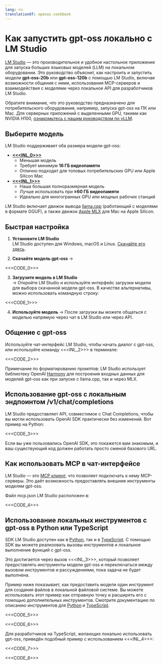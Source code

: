 ```yaml
---
lang: ru
translationOf: openai-cookbook
---
```


# Как запустить gpt-oss локально с LM Studio

[LM Studio](https://lmstudio.ai) — это производительное и удобное настольное приложение для запуска больших языковых моделей (LLM) на локальном оборудовании. Это руководство объяснит, как настроить и запустить модели **gpt-oss-20b** или **gpt-oss-120b** с помощью LM Studio, включая возможности общения с ними, использования MCP-серверов и взаимодействия с моделями через локальное API для разработчиков LM Studio.

Обратите внимание, что это руководство предназначено для потребительского оборудования, например, запуска gpt-oss на ПК или Mac. Для серверных приложений с выделенными GPU, такими как NVIDIA H100, [ознакомьтесь с нашим руководством по vLLM](https://cookbook.openai.com/articles/gpt-oss/run-vllm).

## Выберите модель

LM Studio поддерживает оба размера модели gpt-oss:

- [**&lt;&lt;&lt;INL_0>>>**](https://lmstudio.ai/models/openai/gpt-oss-20b)
  - Меньшая модель
  - Требует минимум **16 ГБ видеопамяти**
  - Отлично подходит для топовых потребительских GPU или Apple Silicon Mac
- [**&lt;&lt;&lt;INL_1>>>**](https://lmstudio.ai/models/openai/gpt-oss-120b)
  - Наша большая полноразмерная модель
  - Лучше использовать при **≥60 ГБ видеопамяти**
  - Идеально для многогранных GPU или мощных рабочих станций

LM Studio включает движок вывода [llama.cpp](https://github.com/ggml-org/llama.cpp) (работающий с моделями в формате GGUF), а также движок [Apple MLX](https://github.com/ml-explore/mlx) для Mac на Apple Silicon.

## Быстрая настройка

1. **Установите LM Studio**  
   LM Studio доступен для Windows, macOS и Linux. [Скачайте его здесь](https://lmstudio.ai/download).

2. **Скачайте модель gpt-oss** → 

&lt;&lt;&lt;CODE_0>>> 

3. **Загрузите модель в LM Studio**  
  → Откройте LM Studio и используйте интерфейс загрузки модели для выбора скачанной модели gpt-oss. В качестве альтернативы, можно использовать командную строку:

&lt;&lt;&lt;CODE_1>>>

4. **Используйте модель** → После загрузки вы можете общаться с моделью напрямую через чат в LM Studio или через API.

## Общение с gpt-oss

Используйте чат-интерфейс LM Studio, чтобы начать диалог с gpt-oss, или используйте команду &lt;&lt;&lt;INL_2>>> в терминале:

&lt;&lt;&lt;CODE_2>>>

Примечание по форматированию промптов: LM Studio использует библиотеку OpenAI [Harmony](https://cookbook.openai.com/articles/openai-harmony) для построения входных данных для моделей gpt-oss как при запуске с llama.cpp, так и через MLX.

## Использование gpt-oss с локальным эндпоинтом /v1/chat/completions

LM Studio предоставляет API, совместимое с Chat Completions, чтобы вы могли использовать OpenAI SDK практически без изменений. Вот пример на Python:

&lt;&lt;&lt;CODE_3>>>

Если вы уже пользовались OpenAI SDK, это покажется вам знакомым, и ваш существующий код должен работать просто сменой базового URL.

## Как использовать MCP в чат-интерфейсе

LM Studio — это [MCP клиент](https://lmstudio.ai/docs/app/plugins/mcp), что позволяет подключать к нему MCP-серверы. Это даёт возможность предоставлять внешние инструменты моделям gpt-oss.

Файл mcp.json LM Studio расположен в:

&lt;&lt;&lt;CODE_4>>>

## Использование локальных инструментов с gpt-oss в Python или TypeScript

SDK LM Studio доступен как в [Python](https://github.com/lmstudio-ai/lmstudio-python), так и в [TypeScript](https://github.com/lmstudio-ai/lmstudio-js). С помощью SDK вы можете реализовать вызовы инструментов и локальное выполнение функций с gpt-oss.

Это достигается через вызов &lt;&lt;&lt;INL_3>>>, который позволяет предоставлять инструменты модели gpt-oss и переключаться между вызовом инструментов и рассуждениями, пока задача не будет выполнена.

Пример ниже показывает, как предоставить модели один инструмент для создания файлов в локальной файловой системе. Вы можете использовать этот пример как отправную точку и расширять его с помощью дополнительных инструментов. Смотрите документацию по описанию инструментов для [Python](https://lmstudio.ai/docs/python/agent/tools) и [TypeScript](https://lmstudio.ai/docs/typescript/agent/tools).

&lt;&lt;&lt;CODE_5>>>

&lt;&lt;&lt;CODE_6>>>

Для разработчиков на TypeScript, желающих локально использовать gpt-oss, приведён подобный пример с использованием &lt;&lt;&lt;INL_4>>>:

&lt;&lt;&lt;CODE_7>>>

&lt;&lt;&lt;CODE_8>>>